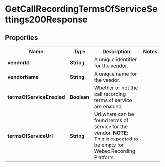 

# GetCallRecordingTermsOfServiceSettings200Response


## Properties

| Name | Type | Description | Notes |
|------------ | ------------- | ------------- | -------------|
|**vendorId** | **String** | A unique identifier for the vendor. |  |
|**vendorName** | **String** | A unique name for the vendor. |  |
|**termsOfServiceEnabled** | **Boolean** | Whether or not the call recording terms of service are enabled. |  |
|**termsOfServiceUrl** | **String** | Url where can be found terms of service for the vendor.  **NOTE**: This is expected to be empty for Webex Recording Platform. |  |




